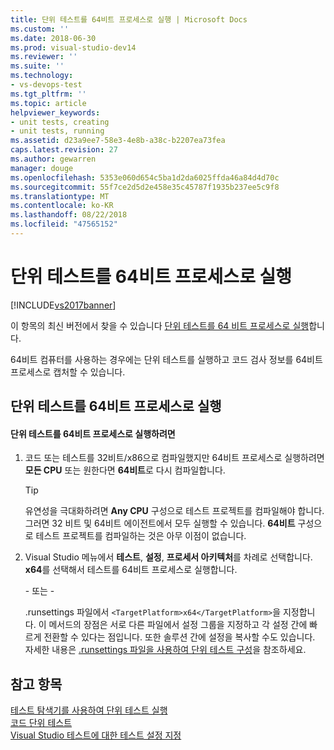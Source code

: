 ```yaml
---
title: 단위 테스트를 64비트 프로세스로 실행 | Microsoft Docs
ms.custom: ''
ms.date: 2018-06-30
ms.prod: visual-studio-dev14
ms.reviewer: ''
ms.suite: ''
ms.technology:
- vs-devops-test
ms.tgt_pltfrm: ''
ms.topic: article
helpviewer_keywords:
- unit tests, creating
- unit tests, running
ms.assetid: d23a9ee7-58e3-4e8b-a38c-b2207ea73fea
caps.latest.revision: 27
ms.author: gewarren
manager: douge
ms.openlocfilehash: 5353e060d654c5ba1d2da6025ffda46a84d4d70c
ms.sourcegitcommit: 55f7ce2d5d2e458e35c45787f1935b237ee5c9f8
ms.translationtype: MT
ms.contentlocale: ko-KR
ms.lasthandoff: 08/22/2018
ms.locfileid: "47565152"
---
```

# <a name="run-a-unit-test-as-a-64-bit-process"></a>단위 테스트를 64비트 프로세스로 실행
[!INCLUDE[vs2017banner](../includes/vs2017banner.md)]

이 항목의 최신 버전에서 찾을 수 있습니다 [단위 테스트를 64 비트 프로세스로 실행](https://docs.microsoft.com/visualstudio/test/run-a-unit-test-as-a-64-bit-process)합니다.  
  
64비트 컴퓨터를 사용하는 경우에는 단위 테스트를 실행하고 코드 검사 정보를 64비트 프로세스로 캡처할 수 있습니다.  
  
## <a name="running-a-unit-test-as-a-64-bit-process"></a>단위 테스트를 64비트 프로세스로 실행  
  
#### <a name="to-run-a-unit-test-as-a-64-bit-process"></a>단위 테스트를 64비트 프로세스로 실행하려면  
  
1.  코드 또는 테스트를 32비트/x86으로 컴파일했지만 64비트 프로세스로 실행하려면 **모든 CPU** 또는 원한다면 **64비트**로 다시 컴파일합니다.  
  
    > [!TIP]
    >  유연성을 극대화하려면 **Any CPU** 구성으로 테스트 프로젝트를 컴파일해야 합니다. 그러면 32 비트 및 64비트 에이전트에서 모두 실행할 수 있습니다. **64비트** 구성으로 테스트 프로젝트를 컴파일하는 것은 아무 이점이 없습니다.  
  
2.  Visual Studio 메뉴에서 **테스트**, **설정**, **프로세서 아키텍처**를 차례로 선택합니다. **x64**를 선택해서 테스트를 64비트 프로세스로 실행합니다.  
  
     \- 또는 -  
  
     .runsettings 파일에서 `<TargetPlatform>x64</TargetPlatform>`을 지정합니다. 이 메서드의 장점은 서로 다른 파일에서 설정 그룹을 지정하고 각 설정 간에 빠르게 전환할 수 있다는 점입니다. 또한 솔루션 간에 설정을 복사할 수도 있습니다. 자세한 내용은 [.runsettings 파일을 사용하여 단위 테스트 구성](../test/configure-unit-tests-by-using-a-dot-runsettings-file.md)을 참조하세요.  
  
## <a name="see-also"></a>참고 항목  
 [테스트 탐색기를 사용하여 단위 테스트 실행](../test/run-unit-tests-with-test-explorer.md)   
 [코드 단위 테스트](../test/unit-test-your-code.md)   
 [Visual Studio 테스트에 대한 테스트 설정 지정](http://msdn.microsoft.com/library/0c15317e-80c6-4317-aed3-82b8e15e3901)



